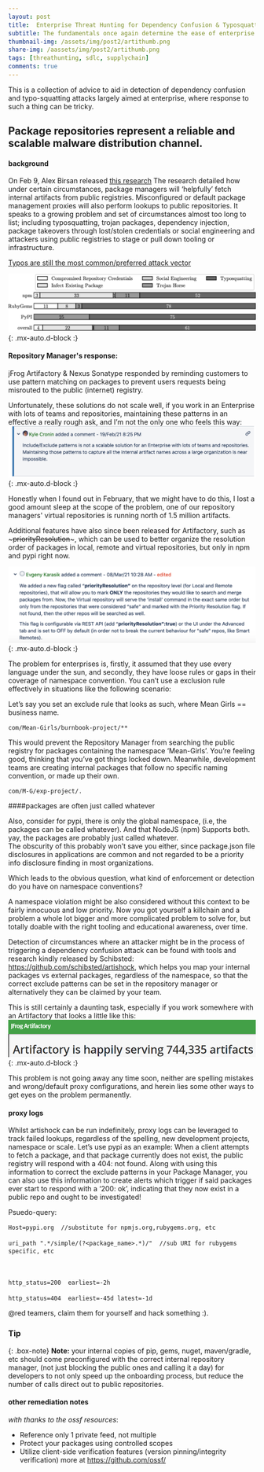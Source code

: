 ```yaml
---
layout: post
title: 	Enterprise Threat Hunting for Dependency Confusion & Typosquatting
subtitle: The fundamentals once again determine the ease of enterprise response.
thumbnail-img: /assets/img/post2/artithumb.png
share-img: /aassets/img/post2/artithumb.png
tags: [threathunting, sdlc, supplychain]
comments: true
---
```


This is a collection of advice to aid in detection of dependency confusion and typo-squatting attacks largely aimed at enterprise, where response to such a thing can be tricky.


## Package repositories represent a reliable and scalable malware distribution channel.

#### background
On Feb 9, Alex Birsan released [this research](https://medium.com/@alex.birsan/dependency-confusion-4a5d60fec610)
The research detailed how under certain circumstances, package managers will ‘helpfully’ fetch internal artifacts from public registries. Misconfigured or default package management proxies will also perform lookups to public repositories.
It speaks to a growing problem and set of circumstances almost too long to list; including typosquatting, trojan packages, dependency injection,  package takeovers through lost/stolen credentials or social engineering  and attackers using public registries to stage or pull down tooling or infrastructure.

[Typos are still the most common/preferred attack vector](https://link.springer.com/chapter/10.1007%2F978-3-030-52683-2_2)

![Attack Metrics](/assets/img/post2/attack_type.png){: .mx-auto.d-block :}

#### Repository Manager's response:

jFrog Artifactory & Nexus Sonatype responded by reminding customers to use pattern matching on packages to prevent  users requests being misrouted to the public (internet) registry.

Unfortunately, these solutions do not scale well, if you work in an Enterprise with lots of teams and repositories, maintaining these patterns in an effective a really rough ask, and I’m not the only one who feels this way:
 ![jfrog client](/assets/img/post2/jfrogfeelies.png){: .mx-auto.d-block :}

 Honestly when I found out in February, that we might have to do this, I lost a good amount sleep at the scope of the problem, one of our repository managers' virtual repositories is running north of 1.5 million artifacts.

 Additional features have also since been released for Artifactory, such as ~~~priorityResolution~~~, which can be used to better organize the resolution order of packages in local, remote and virtual repositories, but only in npm and pypi right now.

 ![jfrog client](/assets/img/post2/priorityresolution.png){: .mx-auto.d-block :}

 The problem for enterprises is, firstly, it assumed that they use every language under the sun, and secondly, they have loose rules or gaps in their coverage of namespace convention.
 You can’t use a exclusion rule effectively in situations like the following scenario:

 Let’s say you set an exclude rule  that looks as such, where Mean Girls == business name.
 ~~~
 com/Mean-Girls/burnbook-project/**
 ~~~
  This would prevent the Repository Manager from searching the public registry for packages containing the namespace ‘Mean-Girls’.
 You’re feeling good, thinking that you’ve got things locked down. Meanwhile, development teams are creating internal packages that follow no specific naming convention, or made up their own.
 ~~~
 com/M-G/exp-project/.
 ~~~

####packages are often just called whatever

 Also, consider for pypi, there is only the global namespace, (i.e, the packages can be called whatever).
 And that NodeJS (npm) Supports both. yay, the packages are probably just called whatever.  
 The obscurity of this probably won’t save you either, since package.json file disclosures in applications are common and not regarded to be a priority info disclosure finding in most organizations.

 Which leads to the obvious question, what kind of enforcement or detection do you have on namespace conventions?

 A namespace violation might be also considered without this context to be fairly innocuous and low priority.
 Now you got yourself a killchain and a problem a whole lot bigger and more complicated problem to solve for, but totally doable with the right tooling and educational awareness, over time.


 Detection of circumstances where an attacker might be in the process of triggering a dependency confusion attack can be found with tools and research kindly released by Schibsted: https://github.com/schibsted/artishock, which helps you map your internal packages vs external packages, regardless of the namespace, so that the correct exclude patterns can be set in the repository manager or alternatively they can be claimed by your team.

This is still certainly a daunting task, especially if you work somewhere with an Artifactory that looks a little like this:
![jfrog client](/assets/img/post2/artycount.png){: .mx-auto.d-block :}


This problem is not going away any time soon, neither are spelling mistakes and wrong/default proxy configurations, and herein lies some other ways to get eyes on the problem permanently.

#### proxy logs
Whilst artishock can be run indefinitely, proxy logs can be leveraged to track failed lookups, regardless of the spelling, new development projects, namespace or scale.
Let’s use pypi as an example: When a client attempts to fetch a package, and that package currently does not exist, the public registry will respond with a 404: not found.
Along with using this information to correct the exclude patterns in your Package Manager, you can also use this information to create alerts which trigger if said packages ever start to respond with a ‘200: ok’, indicating that they now exist in a public repo and ought to be investigated!

Psuedo-query:

~~~
Host=pypi.org  //substitute for npmjs.org,rubygems.org, etc

uri_path ".*/simple/(?<package_name>.*)/"  //sub URI for rubygems specific, etc



http_status=200  earliest=-2h

http_status=404  earliest=-45d latest=-1d
~~~

@red teamers, claim them for yourself and hack something :).


### Tip

{: .box-note}
**Note:** your internal copies of pip, gems, nuget, maven/gradle, etc should come preconfigured with the correct  internal repository manager, (not just blocking the public ones and calling it a day) for developers to not only speed up the onboarding process, but reduce the number of calls direct out to public repositories.

#### other remediation notes

_with thanks to the ossf resources_:
- Reference only 1 private feed, not multiple
- Protect your packages using controlled scopes
- Utilize client-side verification features (version pinning/integrity verification)
more at https://github.com/ossf/ 
